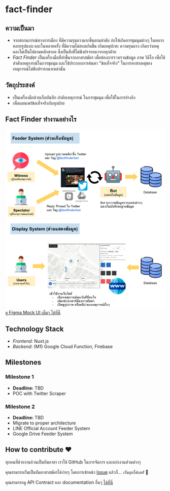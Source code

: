 # fact-finder

## ความเป็นมา
- จากสถานการณ์ทางการเมือง ที่มีความรุนแรงมากขึ้นตามลำดับ ก่อให้เกิดการชุมนุมต่างๆ ในหลากหลายรูปแบบ และในหลายครั้ง ที่มีความไม่สงบเกิดขึ้น เกิดเหตุปะทะ ความรุนแรง เกิดกว่าเหตุ และไม่เป็นไปตามหลักสากล ซึ่งเป็นสิ่งที่ไม่พึงปรารถนาจากทุกฝ่าย
- *Fact Finder* เป็นเครื่องมือที่ทำขึ้นจากอาสาสมัคร เพื่อต้องการรวบรวมข้อมูล ภาพ วิดีโอ เพื่อใช้ลำดับเหตุการณ์ในการชุมนุม และใช้ประกอบการค้นหา "ข้อเท็จจริง" ในการหาสาเหตุของเหตุการณ์ไม่พึงปรารถนาเหล่านั้น

## วัตถุประสงค์
- เป็นเครื่องมือช่วยเก็บบันทึก ลำดับเหตุการณ์ ในการชุมนุม เพื่อใช้ในการอ้างอิง
- เพื่อเผยแพร่ข้อเท็จจริงกับทุกฝ่าย

## Fact Finder ทำงานอย่างไร
![](./docs/images/feed_system.png)
![](./docs/images/display_system.png)
[ดู Figma Mock UI เต็มๆ ได้ที่นี่](https://t.co/ADv9D8vgmq?amp=1)

## Technology Stack
- *Frontend*: Nuxt.js
- *Backend*: (M1) Google Cloud Function, Firebase

## Milestones
### Milestone 1
- **Deadline:** TBD
- POC with Twitter Scraper

### Milestone 2
- **Deadline:** TBD
- Migrate to proper architecture
- LINE Official Account Feeder System
- Google Drive Feeder System

## How to contribute ❤️
ทุกคนที่ช่วยงานล้วนเป็นทีมอาสา เราใช้ GitHub ในการจัดการ และแบ่งงานส่วนต่างๆ 

คุณสามารถเริ่มเป็นทีมอาสาสมัครได้ง่ายๆ โดยการเข้าหน้า [Issue](https://github.com/kaogeek/fact-finder/issues) แล้วก็... *เริ่มลุยได้เลย!* 💪

คุณสามารถดู API Contract และ documentation อื่นๆ [ได้ที่นี่](./docs)